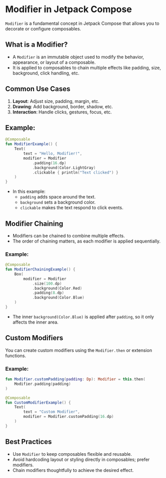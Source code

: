 # Modifier in Jetpack Compose

`Modifier` is a fundamental concept in Jetpack Compose that allows you to decorate or configure composables.

## What is a Modifier?
- A `Modifier` is an immutable object used to modify the behavior, appearance, or layout of a composable.
- It is applied to composables to chain multiple effects like padding, size, background, click handling, etc.

## Common Use Cases
1. **Layout**: Adjust size, padding, margin, etc.
2. **Drawing**: Add background, border, shadow, etc.
3. **Interaction**: Handle clicks, gestures, focus, etc.

## Example:
```kotlin
@Composable
fun ModifierExample() {
    Text(
        text = "Hello, Modifier!",
        modifier = Modifier
            .padding(16.dp)
            .background(Color.LightGray)
            .clickable { println("Text clicked") }
    )
}
```
- In this example:
  - `padding` adds space around the text.
  - `background` sets a background color.
  - `clickable` makes the text respond to click events.

## Modifier Chaining
- Modifiers can be chained to combine multiple effects.
- The order of chaining matters, as each modifier is applied sequentially.

### Example:
```kotlin
@Composable
fun ModifierChainingExample() {
    Box(
        modifier = Modifier
            .size(100.dp)
            .background(Color.Red)
            .padding(8.dp)
            .background(Color.Blue)
    )
}
```
- The inner `background(Color.Blue)` is applied after `padding`, so it only affects the inner area.

## Custom Modifiers
You can create custom modifiers using the `Modifier.then` or extension functions.

### Example:
```kotlin
fun Modifier.customPadding(padding: Dp): Modifier = this.then(
    Modifier.padding(padding)
)

@Composable
fun CustomModifierExample() {
    Text(
        text = "Custom Modifier",
        modifier = Modifier.customPadding(16.dp)
    )
}
```

## Best Practices
- Use `Modifier` to keep composables flexible and reusable.
- Avoid hardcoding layout or styling directly in composables; prefer modifiers.
- Chain modifiers thoughtfully to achieve the desired effect.
